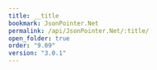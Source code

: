 ```yaml
---
title: __title
bookmark: JsonPointer.Net
permalink: /api/JsonPointer.Net/:title/
open_folder: true
order: "9.09"
version: "3.0.1"
---
```

